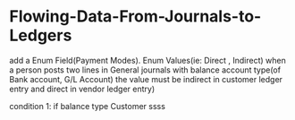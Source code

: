 # Flowing-Data-From-Journals-to-Ledgers
add a Enum Field(Payment Modes). Enum Values(ie: Direct , Indirect) when a person posts two lines in General journals with balance account type(of Bank account, G/L Account) the value must be indirect in customer ledger entry and direct in vendor ledger entry)

condition 1: 
 if balance type Customer ssss